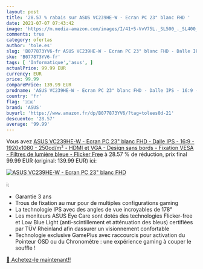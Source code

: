 ```yaml
---
layout: post
title: '28.57 % rabais sur ASUS VC239HE-W - Ecran PC 23" blanc FHD '
date: 2021-07-07 07:43:42
image: 'https://m.media-amazon.com/images/I/41+5-VvV75L._SL500_._SL400_.jpg'
comments: true
category: ofertas
author: 'tole.es'
slug: 'B077873YV6-fr ASUS VC239HE-W - Ecran PC 23" blanc FHD - Dalle IPS - 16:9...'
sku: 'B077873YV6-fr'
tags: [ 'Informatique','asus', ]
actualPrice: 99.99 EUR
currency: EUR
price: 99.99
comparePrice: 139.99 EUR
prodname: 'ASUS VC239HE-W - Ecran PC 23" blanc FHD - Dalle IPS - 16:9 - 1920x1080 - 250cd/m² - HDMI et VGA - Design sans bords - Fixation VESA - Filtres de lumière bleue - Flicker Free'
country: 'fr'
flag: '🇫🇷'
brand: 'ASUS'
buyurl: 'https://www.amazon.fr/dp/B077873YV6/?tag=tolees0d-21'
descuento: '28.57'
average: '99.99'
---
```


Vous avez [ASUS VC239HE-W - Ecran PC 23" blanc FHD - Dalle IPS - 16:9 - 1920x1080 - 250cd/m² - HDMI et VGA - Design sans bords - Fixation VESA - Filtres de lumière bleue - Flicker Free](https://www.amazon.fr/dp/B077873YV6/?tag=tolees0d-21)  à  28.57 % de réduction, prix final  99.99 EUR (original: 139.99 EUR) ici:

[![ASUS VC239HE-W - Ecran PC 23" blanc FHD ](https://m.media-amazon.com/images/I/41+5-VvV75L._SL500_._SL400_.jpg)](https://www.amazon.fr/dp/B077873YV6/?tag=tolees0d-21)

ℹ️:

- Garantie 3 ans
- Trous de fixation au mur pour de multiples configurations gaming
- La technologie IPS avec des angles de vue incroyables de 178°
- Les moniteurs ASUS Eye Care sont dotés des technologies Flicker-free et Low Blue Light (anti-scintillement et atténuation des bleus) certifiées par TÜV Rheinland afin dassurer un visionnement confortable
- Technologie exclusive GamePlus avec raccourcis pour activation du Pointeur OSD ou du Chronomètre : une expérience gaming à couper le souffle !

[🛒 Achetez-le maintenant!!](https://www.amazon.fr/dp/B077873YV6/?tag=tolees0d-21)

